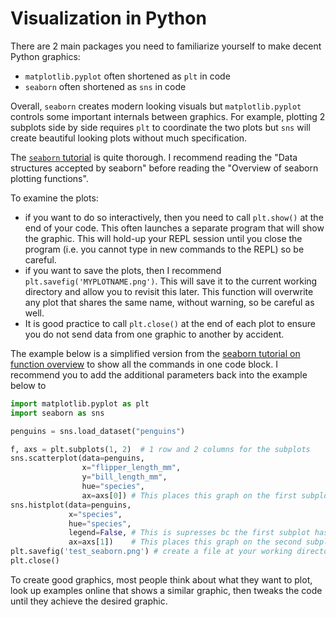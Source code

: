 # Visualization in Python

There are 2 main packages you need to familiarize yourself to make
decent Python graphics:
- `matplotlib.pyplot` often shortened as `plt` in code
- `seaborn` often shortened as `sns` in code

Overall, `seaborn` creates modern looking visuals but `matplotlib.pyplot`
controls some important internals between graphics. For example,
plotting 2 subplots side by side requires `plt` to coordinate the
two plots but `sns` will create beautiful looking plots without
much specification.

The [`seaborn` tutorial](https://seaborn.pydata.org/tutorial.html)
is quite thorough. I recommend reading the "Data structures accepted by seaborn"
before reading the "Overview of seaborn plotting functions".

To examine the plots:
- if you want to do so interactively, then you need to call `plt.show()` at
  the end of your code. This often launches a separate program that will
  show the graphic. This will hold-up your REPL session until you close the
  program (i.e. you cannot type in new commands to the REPL) so be careful.
- if you want to save the plots, then I recommend `plt.savefig('MYPLOTNAME.png')`.
  This will save it to the current working directory and allow you to revisit
  this later. This function will overwrite any plot that shares the same name,
  without warning, so be careful as well.
- It is good practice to call `plt.close()` at the end of each plot to ensure
  you do not send data from one graphic to another by accident.


The example below is a simplified version from the [seaborn tutorial on
function overview](https://seaborn.pydata.org/tutorial/function_overview.html)
to show all the commands in one code block. I recommend you to add the
additional parameters back into the example below to 

```python
import matplotlib.pyplot as plt
import seaborn as sns

penguins = sns.load_dataset("penguins")

f, axs = plt.subplots(1, 2)  # 1 row and 2 columns for the subplots
sns.scatterplot(data=penguins,
                x="flipper_length_mm",
                y="bill_length_mm",
                hue="species",
                ax=axs[0]) # This places this graph on the first subplot
sns.histplot(data=penguins,
             x="species",
             hue="species",
             legend=False, # This is supresses bc the first subplot has it
             ax=axs[1])    # This places this graph on the second subplot
plt.savefig('test_seaborn.png') # create a file at your working directory
plt.close()
```

To create good graphics, most people think about what they want to plot,
look up examples online that shows a similar graphic, then tweaks the
code until they achieve the desired graphic.
